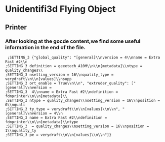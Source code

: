 # Unidentifi3d Flying Object
## Printer 
### After looking at the gocde content,we find some useful information in the end of the file.
``` 
 ;SETTING_3 {"global_quality": "[general]\\nversion = 4\\nname = Extra Fast #2\\n
;SETTING_3 definition = geeetech_A10M\\n\\n[metadata]\\ntype = quality_changes\\
;SETTING_3 nsetting_version = 16\\nquality_type = verydraft\\n\\n[values]\\nsupp
;SETTING_3 ort_enable = True\\n\\n", "extruder_quality": ["[general]\\nversion =
;SETTING_3  4\\nname = Extra Fast #2\\ndefinition = fdmprinter\\n\\n[metadata]\\
;SETTING_3 ntype = quality_changes\\nsetting_version = 16\\nposition = 0\\nquali
;SETTING_3 ty_type = verydraft\\n\\n[values]\\n\\n", "[general]\\nversion = 4\\n
;SETTING_3 name = Extra Fast #2\\ndefinition = fdmprinter\\n\\n[metadata]\\ntype
;SETTING_3  = quality_changes\\nsetting_version = 16\\nposition = 1\\nquality_ty
;SETTING_3 pe = verydraft\\n\\n[values]\\n\\n"]} 
```